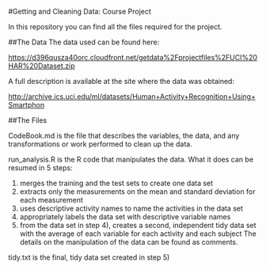 #Getting and Cleaning Data: Course Project

In this repository you can find all the files required for the project.

##The Data
The data used can be found here:

https://d396qusza40orc.cloudfront.net/getdata%2Fprojectfiles%2FUCI%20HAR%20Dataset.zip 

A full description is available at the site where the data was obtained: 

http://archive.ics.uci.edu/ml/datasets/Human+Activity+Recognition+Using+Smartphon

##The Files

CodeBook.md is the file that describes the variables, the data, and any transformations or work performed to clean up the data.

run_analysis.R is the R code that manipulates the data. What it does can be resumed in 5 steps: 
1) merges the training and the test sets to create one data set
2) extracts only the measurements on the mean and standard deviation for each measurement 
3) uses descriptive activity names to name the activities in the data set
4) appropriately labels the data set with descriptive variable names 
5) from the data set in step 4), creates a second, independent tidy data set with the average of each variable for each activity and each subject
The details on the manipulation of the data can be found as comments.

tidy.txt is the final, tidy data set created in step 5)
